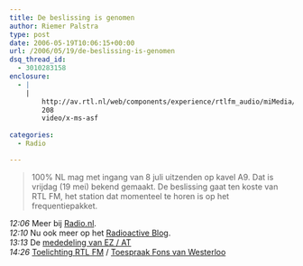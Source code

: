 ```yaml
---
title: De beslissing is genomen
author: Riemer Palstra
type: post
date: 2006-05-19T10:06:15+00:00
url: /2006/05/19/de-beslissing-is-genomen
dsq_thread_id:
  - 3010283158
enclosure:
  - |
    |
        http://av.rtl.nl/web/components/experience/rtlfm_audio/miMedia/2006/week20/vrijdag_uitspraak.wav.MiMedia_WMA_128K_V9_av.asf
        208
        video/x-ms-asf
        
categories:
  - Radio

---
```

> 100% NL mag met ingang van 8 juli uitzenden op kavel A9. Dat is vrijdag (19 mei) bekend gemaakt. De beslissing gaat ten koste van RTL FM, het station dat momenteel te horen is op het frequentiepakket.

_12:06_ Meer bij [Radio.nl][1].  
_12:10_ Nu ook meer op het [Radioactive Blog][2].  
_13:13_ De [mededeling van EZ / AT][3]  
_14:26_ [Toelichting RTL FM][4] / [Toespraak Fons van Westerloo][5]

 [1]: http://radio.nl/2003/home/medianieuws/010.archief/2006/05/104626.html
 [2]: http://radioactive.blog.nl/binnenland/2006/05/19/100_nl_wint_frequentiestrijd
 [3]: http://www.agentschap-telecom.nl/informatie/publicaties/nieuwsberichten/Omroepfrequentie_RTL_FM_naar_Mediasales.html
 [4]: http://www.rtl.nl/experience/rtl_fm/service/uitspraak.xml
 [5]: http://av.rtl.nl/web/components/experience/rtlfm_audio/miMedia/2006/week20/vrijdag_uitspraak.wav.MiMedia_WMA_128K_V9_av.asf